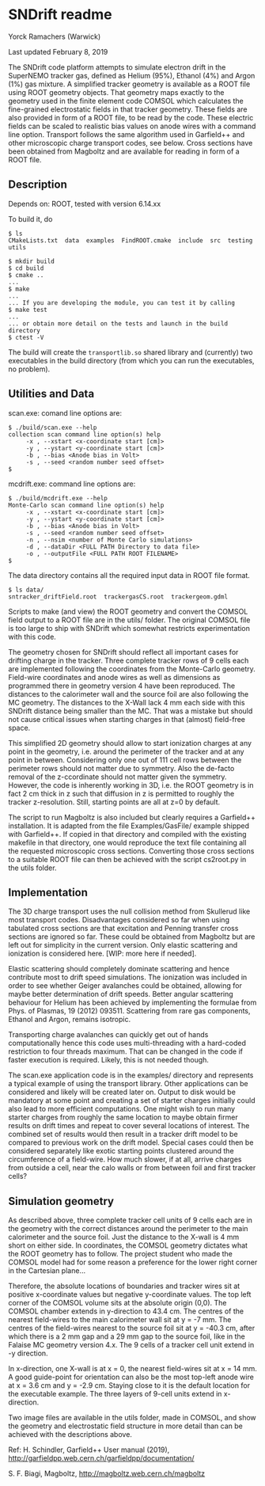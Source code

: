 # SNDrift readme


Yorck Ramachers (Warwick)

Last updated February 8, 2019

The SNDrift code platform attempts to simulate electron drift in the
SuperNEMO tracker gas, defined as Helium (95%), Ethanol (4%) and
Argon (1%) gas mixture. A simplified tracker geometry is available
as a ROOT file using ROOT geometry objects. That geometry maps 
exactly to the geometry used in the finite element code COMSOL
which calculates the fine-grained electrostatic fields in that
tracker geometry. These fields are also provided in form of a 
ROOT file, to be read by the code. These electric fields
can be scaled to realistic bias values on anode wires with
a command line option.
Transport follows the same algorithm used in Garfield++ and other
microscopic charge transport codes, see below. Cross sections 
have been obtained from Magboltz and are available for reading
in form of a ROOT file.

## Description

Depends on: ROOT, tested with version 6.14.xx

To build it, do

``` console
$ ls
CMakeLists.txt  data  examples  FindROOT.cmake  include  src  testing  utils

$ mkdir build
$ cd build
$ cmake ..
...
$ make
...
... If you are developing the module, you can test it by calling
$ make test
...
... or obtain more detail on the tests and launch in the build directory
$ ctest -V
```

The build will create the `transportlib.so` shared library and (currently)
two executables in the build directory (from which you can run
the executables, no problem).

## Utilities and Data

scan.exe: comand line options are:

``` console
$ ./build/scan.exe --help
collection scan command line option(s) help
	 -x , --xstart <x-coordinate start [cm]>
	 -y , --ystart <y-coordinate start [cm]>
	 -b , --bias <Anode bias in Volt>
	 -s , --seed <random number seed offset>
$
```

mcdrift.exe: command line options are:

``` console
$ ./build/mcdrift.exe --help
Monte-Carlo scan command line option(s) help
	 -x , --xstart <x-coordinate start [cm]>
	 -y , --ystart <y-coordinate start [cm]>
	 -b , --bias <Anode bias in Volt>
	 -s , --seed <random number seed offset>
	 -n , --nsim <number of Monte Carlo simulations>
	 -d , --dataDir <FULL PATH Directory to data file>
	 -o , --outputFile <FULL PATH ROOT FILENAME>
$
```

The data directory contains all the required input data in ROOT file
format. 

``` console
$ ls data/
sntracker_driftField.root  trackergasCS.root  trackergeom.gdml
```

Scripts to make (and view) the ROOT geometry and convert the COMSOL 
field output to a ROOT file are in the utils/ folder. The original 
COMSOL file is too large to ship with SNDrift which somewhat restricts
experimentation with this code.

The geometry chosen for SNDrift should reflect all important cases 
for drifting charge in the tracker. Three complete tracker rows of 
9 cells each are implemented following the coordinates from the 
Monte-Carlo geometry. Field-wire coordinates and anode wires as well
as dimensions as programmed there in geometry version 4 have been 
reproduced. The distances to the calorimeter wall and the source 
foil are also following the MC geometry. The distances to the 
X-Wall lack 4 mm each side with this SNDrift distance being smaller
than the MC. That was a mistake but should not cause critical issues
when starting charges in that (almost) field-free space.

This simplified 2D geometry should allow to start ionization charges at 
any point in the geometry, i.e. around the perimeter of the tracker
and at any point in between. Considering only one out of 111 cell 
rows between the perimeter rows should not matter due to symmetry. Also
the de-facto removal of the z-ccordinate should not matter given the 
symmetry. However, the code is inherently working in 3D, i.e. the ROOT
geometry is in fact 2 cm thick in z such that diffusion in z is 
permitted to roughly the tracker z-resolution. Still, starting points
are all at z=0 by default.

The script to run Magboltz is also included but clearly requires a 
Garfield++ installation. It is adapted from the file Examples/GasFile/ 
example shipped with Garfield++. If copied in that directory and 
compiled with the existing makefile in that directory, one would 
reproduce the text file containing all the requested microscopic cross 
sections. Converting those cross sections to a suitable ROOT file 
can then be achieved with the script cs2root.py in the utils folder.

## Implementation

The 3D charge transport uses the null collision method from Skullerud
like most transport codes. Disadvantages considered so far 
when using tabulated cross sections are that excitation and Penning 
transfer cross sections are ignored so far.
These could be obtained from Magboltz but are left out for simplicity
in the current version. Only elastic scattering and ionization is 
considered here. [WIP: more here if needed].

Elastic scattering should completely dominate scattering and hence 
contribute most to drift speed simulations. The ionization was included
in order to see whether Geiger avalanches could be obtained, allowing
for maybe better determination of drift speeds. Better angular 
scattering behaviour for Helium has been achieved by implementing
the formulae from Phys. of Plasmas, 19 (2012) 093511. Scattering 
from rare gas components, Ethanol and Argon, remains isotropic.

Transporting charge avalanches can quickly get out of hands 
computationally hence this code uses multi-threading with a 
hard-coded restriction to four threads maximum. That can be 
changed in the code if faster execution is required. Likely, this is 
not needed though.

The scan.exe application code is in the examples/ directory and represents 
a typical example of using the transport library. Other applications can be 
considered and likely will be created later on. Output to disk would 
be mandatory at some point and creating a set of starter charges 
initially could also lead to more efficient computations. One might wish 
to run many starter charges from roughly the same location to maybe obtain 
firmer results on drift times and repeat to cover several locations of
interest. The combined set of results would then result in a tracker 
drift model to be compared to previous work on the drift model. Special
cases could then be considered separately like exotic starting points
clustered around the circumference of a field-wire. How much slower, if 
at all, arrive charges from outside a cell, near the calo walls or from 
between foil and first tracker cells?

## Simulation geometry

As described above, three complete tracker cell units of 9 cells each 
are in the geometry with the correct distances around the perimeter to 
the main calorimeter and the source foil. Just the distance to the X-wall 
is 4 mm short on either side. In coordinates, the COMSOL geometry dictates 
what the ROOT geometry has to follow. The project student who made the 
COMSOL model had for some reason a preference for the lower right corner 
in the Cartesian plane...

Therefore, the absolute locations of boundaries and tracker wires sit at 
positive x-coordinate values but negative y-coordinate values. The top left 
corner of the COMSOL volume sits at the absolute origin (0,0). The COMSOL 
chamber extends in y-direction to 43.4 cm. The centres of the nearest 
field-wires to the main calorimeter wall sit at y = -7 mm. The centres of 
the field-wires nearest to the source foil sit at y = -40.3 cm, after which 
there is a 2 mm gap and a 29 mm gap to the source foil, like in the Falaise 
MC geometry version 4.x. The 9 cells of a tracker cell unit 
extend in -y direction. 

In x-direction, one X-wall is at x = 0, the nearest field-wires sit at x = 14 mm. 
A good guide-point for orientation can also be the most top-left anode wire 
at x = 3.6 cm and y = -2.9 cm. Staying close to it is the default location for 
the executable example. The three layers of 9-cell units extend in x-direction.

Two image files are available in the utils folder, made in COMSOL, and show the 
geometry and electrostatic field structure in more detail than can be achieved
with the descriptions above.

Ref: H. Schindler, Garfield++ User manual (2019), http://garfieldpp.web.cern.ch/garfieldpp/documentation/

S. F. Biagi, Magboltz, http://magboltz.web.cern.ch/magboltz

